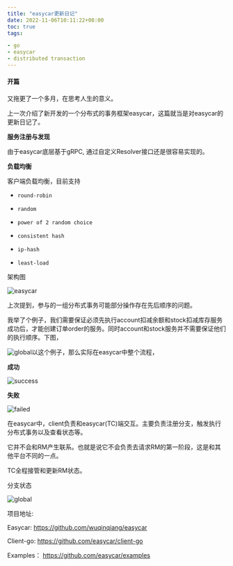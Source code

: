 ```yaml
---
title: "easycar更新日记"
date: 2022-11-06T10:11:22+08:00 
toc: true 
tags:

- go
- easycar
- distributed transaction 
---
```


#### 开篇

又拖更了一个多月，在思考人生的意义。

上一次介绍了新开发的一个分布式的事务框架easycar，这篇就当是对easycar的更新日记了。

**服务注册与发现**

由于easycar底层基于gRPC, 通过自定义Resolver接口还是很容易实现的。

**负载均衡**

客户端负载均衡，目前支持

- `round-robin`

- `random`
- `power of 2 random choice`
- `consistent hash`
- `ip-hash`
- `least-load`

架构图

![easycar](https://cdn.syst.top/easycar2.jpg)

上次提到，参与的一组分布式事务可能部分操作存在先后顺序的问题。

我举了个例子，我们需要保证必须先执行account扣减余额和stock扣减库存服务成功后，才能创建订单order的服务。同时account和stock服务并不需要保证他们的执行顺序。下图，

![global](https://cdn.syst.top/servers.png)以这个例子，那么实际在easycar中整个流程，

 **成功**

![success](https://cdn.syst.top/success2.png)

 **失败**

![failed](https://cdn.syst.top/failed2.png)

在easycar中，client负责和easycar(TC)端交互。主要负责注册分支，触发执行分布式事务以及查看状态等。

它并不会和RM产生联系。也就是说它不会负责去请求RM的第一阶段，这是和其他平台不同的一点。

TC全程接管和更新RM状态。

分支状态

![global](https://cdn.syst.top/state3.png)



项目地址:

Easycar: https://github.com/wuqinqiang/easycar

Client-go: https://github.com/easycar/client-go

Examples： https://github.com/easycar/examples


